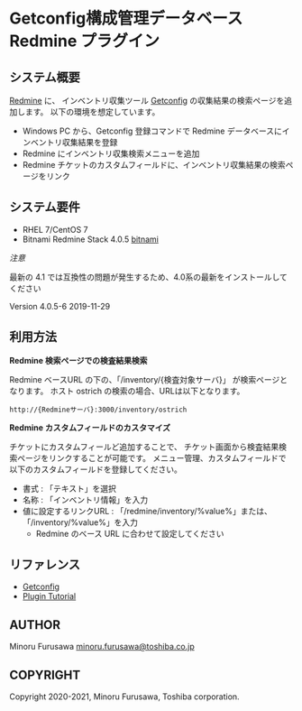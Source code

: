 Getconfig構成管理データベース Redmine プラグイン
================================================

システム概要
------------

 [Redmine](http://www.redmine.org/) に、
インベントリ収集ツール [Getconfig](https://github.com/getperf/getconfig)
の収集結果の検索ページを追加します。
以下の環境を想定しています。

* Windows PC から、Getconfig 登録コマンドで Redmine データベースにインベントリ収集結果を登録
* Redmine にインベントリ収集検索メニューを追加
* Redmine チケットのカスタムフィールドに、インベントリ収集結果の検索ページをリンク

システム要件
------------

* RHEL 7/CentOS 7
* Bitnami Redmine Stack 4.0.5 [bitnami](https://bitnami.com/stack/redmine/installer)

*注意*

最新の 4.1 では互換性の問題が発生するため、4.0系の最新をインストールしてください

Version 4.0.5-6      2019-11-29

利用方法
--------

**Redmine 検索ページでの検査結果検索**

Redmine ベースURL の下の、「/inventory/{検査対象サーバ}」 が検索ページとなります。
ホスト ostrich の検索の場合、URLは以下となります。

```
http://{Redmineサーバ}:3000/inventory/ostrich
```

**Redmine カスタムフィールドのカスタマイズ**

チケットにカスタムフィールど追加することで、
チケット画面から検査結果検索ページをリンクすることが可能です。
メニュー管理、カスタムフィールドで以下のカスタムフィールドを登録してください。

* 書式 : 「テキスト」を選択
* 名称 : 「インベントリ情報」を入力
* 値に設定するリンクURL : 「/redmine/inventory/%value%」または、「/inventory/%value%」を入力
    * Redmine のベース URL に合わせて設定してください

リファレンス
------------

* [Getconfig](https://github.com/getperf/getconfig)
* [Plugin Tutorial](http://www.redmine.org/projects/redmine/wiki/Plugin_Tutorial)

AUTHOR
------

Minoru Furusawa <minoru.furusawa@toshiba.co.jp>

COPYRIGHT
-----------

Copyright 2020-2021, Minoru Furusawa, Toshiba corporation.
